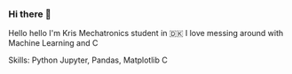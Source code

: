 ### Hi there 👋

Hello hello I'm Kris
Mechatronics student in 🇩🇰
I love messing around with Machine Learning and C

Skills:
Python
  Jupyter, Pandas, Matplotlib
C
